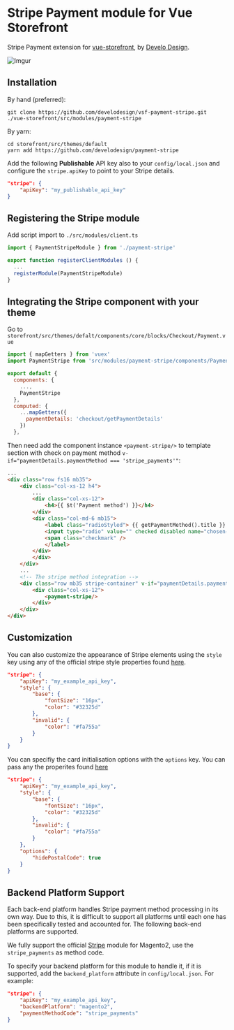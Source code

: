 # Stripe Payment module for Vue Storefront

Stripe Payment extension for [vue-storefront](https://github.com/DivanteLtd/vue-storefront), by [Develo Design](https://develodesign.co.uk).

![Imgur](https://i.imgur.com/nLbTi6N.png)

## Installation

By hand (preferred):
```shell
git clone https://github.com/develodesign/vsf-payment-stripe.git ./vue-storefront/src/modules/payment-stripe
```

By yarn:
```shell
cd storefront/src/themes/default
yarn add https://github.com/develodesign/payment-stripe
```

Add the following **Publishable** API key also to your `config/local.json` and configure the `stripe.apiKey` to point to your Stripe details.

```json
"stripe": {
    "apiKey": "my_publishable_api_key"
}
```

## Registering the Stripe module

Add script import to `./src/modules/client.ts`

```js
import { PaymentStripeModule } from './payment-stripe'

export function registerClientModules () {
  ...
  registerModule(PaymentStripeModule)
}
```

## Integrating the Stripe component with your theme

Go to `storefront/src/themes/defalt/components/core/blocks/Checkout/Payment.vue`

```js
import { mapGetters } from 'vuex'
import PaymentStripe from 'src/modules/payment-stripe/components/PaymentStripe'

export default {
  components: {
    ...,
    PaymentStripe
  },
  computed: {
    ...mapGetters({
      paymentDetails: 'checkout/getPaymentDetails'
    })
  },
```

Then need add the component instance `<payment-stripe/>` to template section with check on payment method `v-if="paymentDetails.paymentMethod === 'stripe_payments'"`:

```html
...
<div class="row fs16 mb35">
    <div class="col-xs-12 h4">
        ...
        <div class="col-xs-12">
            <h4>{{ $t('Payment method') }}</h4>
        </div>
        <div class="col-md-6 mb15">
            <label class="radioStyled"> {{ getPaymentMethod().title }}
            <input type="radio" value="" checked disabled name="chosen-payment-method">
            <span class="checkmark" />
            </label>
        </div>
        </div>
    </div>
    ...
    <!-- The stripe method integration -->
    <div class="row mb35 stripe-container" v-if="paymentDetails.paymentMethod === 'stripe_payments'">
        <div class="col-xs-12">
            <payment-stripe/>
        </div>
    </div>
</div>
```

## Customization

You can also customize the appearance of Stripe elements using the `style` key using any of the official stripe style properties found [here](https://stripe.com/docs/stripe-js/reference#stripe-elements).
```json
"stripe": {
    "apiKey": "my_example_api_key",
    "style": {
        "base": {
            "fontSize": "16px",
            "color": "#32325d"
        },
        "invalid": {
            "color": "#fa755a"
        }
    }
}
```

You can specifiy the card initialisation options with the `options` key. You can pass any the properites found [here](https://stripe.com/docs/js/elements_object/create_element?type=card)
```json
"stripe": {
    "apiKey": "my_example_api_key",
    "style": {
        "base": {
            "fontSize": "16px",
            "color": "#32325d"
        },
        "invalid": {
            "color": "#fa755a"
        }
    },
    "options": {
        "hidePostalCode": true
    }
}
```

## Backend Platform Support
Each back-end platform handles Stripe payment method processing in its own way. Due to this, it is difficult to support all platforms until each one has been specifically tested and accounted for. The following back-end platforms are supported.

We fully support the official [Stripe](https://stripe.com/docs/plugins/magento/install#download) module for Magento2, use the `stripe_payments` as method code.

To specify your backend platform for this module to handle it, if it is supported, add the `backend_platform` attribute in `config/local.json`. For example:
```json
"stripe": {
    "apiKey": "my_example_api_key",
    "backendPlatform": "magento2",
    "paymentMethodCode": "stripe_payments"
}
```
